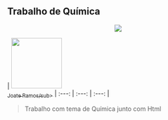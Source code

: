 ## Trabalho de Química

<p align="center">
<img loading="lazy" src="http://img.shields.io/static/v1?label=STATUS&message=EM%20DESENVOLVIMENTO&color=GREEN&style=for-the-badge"/>
</p>


| [<img loading="lazy" src="https://avatars.githubusercontent.com/u/[91232413]?v=4" width=115><br><sub>Joate Ramos/sub>](https://github.com/joateramos)
| :---: | :---: | :---: |

> Trabalho com tema de Química junto com Html

